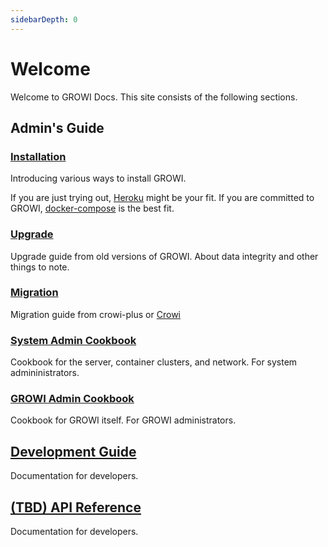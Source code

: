 ```yaml
---
sidebarDepth: 0
---
```


# Welcome

Welcome to GROWI Docs.
This site consists of the following sections.

## Admin's Guide
### [Installation](getting-started/docker-compose.md)

Introducing various ways to install GROWI.

If you are just trying out, [Heroku](getting-started/heroku.md) might be your fit.
If you are committed to GROWI, [docker-compose](getting-started/docker-compose.md) is the best fit.

### [Upgrade](upgrading/34x.md)

Upgrade guide from old versions of GROWI.
About data integrity and other things to note.

### [Migration](migration-guide/from-crowi-plus-onpremise.md)

Migration guide from crowi-plus or [Crowi](http://site.crowi.wiki/)

### [System Admin Cookbook](admin-cookbook/launch-with-systemd.md)

Cookbook for the server, container clusters, and network. For system admininistrators.

### [GROWI Admin Cookbook](management-cookbook/line-breaks.md)

Cookbook for GROWI itself. For GROWI administrators.

## [Development Guide](/en/dev/)

Documentation for developers.

## [(TBD) API Reference](/en/api/)

Documentation for developers.
